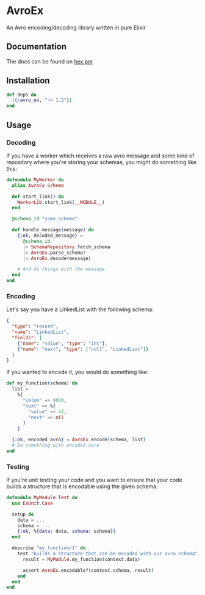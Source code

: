 # AvroEx

An Avro encoding/decoding library written in pure Elixir

## Documentation

The docs can be found on [hex.pm](https://hexdocs.pm/avro_ex/AvroEx.html)

## Installation

```elixir
def deps do
  [{:avro_ex, "~> 1.2"}]
end
```

## Usage

### Decoding

If you have a worker which receives a raw avro message and some kind of
repository where you're storing your schemas, you might do something like this:

```elixir
defmodule MyWorker do
  alias AvroEx.Schema

  def start_link() do
    WorkerLib.start_link(__MODULE__)
  end

  @schema_id "some_schema"

  def handle_message(message) do
    {:ok, decoded_message} =
      @schema_id
      |> SchemaRepository.fetch_schema
      |> AvroEx.parse_schema!
      |> AvroEx.decode(message)

    # And do things with the message
  end
end
```

### Encoding

Let's say you have a LinkedList with the following schema:

```json
{
  "type": "record",
  "name": "LinkedList",
  "fields": [
    {"name": "value", "type": "int"},
    {"name": "next", "type": ["null", "LinkedList"]}
  ]
}
```

If you wanted to encode it, you would do something like:

```elixir
def my_function(schema) do
  list =
    %{
      "value" => 9001,
      "next" => %{
        "value" => 42,
        "next" => nil
      }
    }

  {:ok, encoded_avro} = AvroEx.encode(schema, list)
  # Do something with encoded avro
end
```

### Testing

If you're unit testing your code and you want to ensure that your code builds a
structure that is encodable using the given schema:

```elixir
defmodule MyModule.Test do
  use ExUnit.Case

  setup do
    data = ...
    schema = ...
    {:ok, %{data: data, schema: schema}}
  end

  describe "my_function/1" do
    test "builds a structure that can be encoded with our avro schema", context do
      result = MyModule.my_function(context.data)

      assert AvroEx.encodable?(context.schema, result)
    end
  end
end
```
